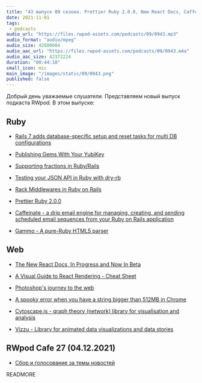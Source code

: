 ```yaml
---
title: "43 выпуск 09 сезона. Prettier Ruby 2.0.0, New React Docs, Caffeinate, Gammo, Cytoscape.js, Vizzu и прочее"
date: 2021-11-01
tags:
 - podcasts
audio_url: "https://files.rwpod-assets.com/podcasts/09/0943.mp3"
audio_format: "audio/mpeg"
audio_size: 42600084
audio_aac_url: "https://files.rwpod-assets.com/podcasts/09/0943.m4a"
audio_aac_size: 42372224
duration: "00:44:18"
small_icon: mic
main_image: "/images/static/09/0943.png"
published: false
---
```


Добрый день уважаемые слушатели. Представляем новый выпуск подкаста RWpod. В этом выпуске:

## Ruby

 - [Rails 7 adds database-specific setup and reset tasks for multi DB configurations](https://blog.saeloun.com/2021/10/27/rails-7-adds-database-specific-setup)
 - [Publishing Gems With Your YubiKey](https://tenderlovemaking.com/2021/10/26/publishing-gems-with-your-yubikey.html)
 - [Supporting fractions in Ruby/Rails](https://www.benpickles.com/articles/85-supporting-fractions-in-ruby-rails)
 - [Testing your JSON API in Ruby with dry-rb](https://medium.com/@paulgoetze/testing-your-json-api-in-ruby-with-dry-rb-dffb6a9bccdf)


 - [Rack Middlewares in Ruby on Rails](https://ignaciochiazzo.medium.com/rack-middlewares-using-ruby-on-rails-af690b7bc3f8)
 - [Prettier Ruby 2.0.0](https://kddnewton.com/2021/10/28/prettier-ruby-2.0.0.html)
 - [Caffeinate - a drip email engine for managing, creating, and sending scheduled email sequences from your Ruby on Rails application](https://github.com/joshmn/caffeinate)
 - [Gammo - A pure-Ruby HTML5 parser](https://github.com/namusyaka/gammo)

## Web

 - [The New React Docs, In Progress and Now In Beta](https://beta.reactjs.org/)
 - [A Visual Guide to React Rendering - Cheat Sheet](https://alexsidorenko.com/blog/react-render-cheat-sheet/)
 - [Photoshop's journey to the web](https://web.dev/ps-on-the-web/)


 - [A spooky error when you have a string bigger than 512MB in Chrome](https://cmdcolin.github.io/2021-10-30-spooky.html)
 - [Cytoscape.js - graph theory (network) library for visualisation and analysis](https://js.cytoscape.org/)
 - [Vizzu - Library for animated data visualizations and data stories](https://github.com/vizzuhq/vizzu-lib)


## RWpod Cafe 27 (04.12.2021)

 - [Сбор и голосование за темы новостей](https://github.com/rwpod/cafe-discussions/discussions/12)


READMORE
